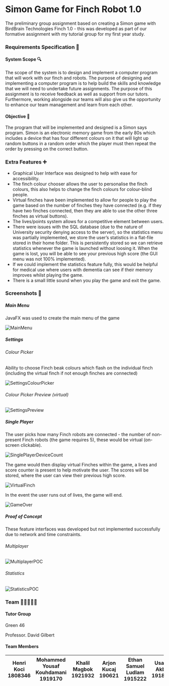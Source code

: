 # Simon Game for Finch Robot 1.0
The preliminary group assignment based on creating a Simon game with BirdBrain Technologies Finch 1.0 - this was developed as part of our formative assignment with my tutorial group for my first year study.

### Requirements Specification 📃

#### System Scope 🔍

The scope of the system is to design and implement a computer program that will work with our finch and robots. The purpose of designing and implementing a computer program is to help build the skills and knowledge that we will need to undertake future assignments. The purpose of this assignment is to receive feedback as well as support from our tutors. Furthermore, working alongside our teams will also give us the opportunity to enhance our team management and learn from each other.

#### Objective 🎯

The program that will be implemented and designed is a Simon says program. Simon is an electronic memory game from the early 80s which includes a device that has four different colours on it that will light up random buttons in a random order which the player must then repeat the order by pressing on the correct button.

### Extra Features ➕

- Graphical User Interface was designed to help with ease for accessibility.
- The finch colour chooser allows the user to personalise the finch colours, this also helps to change the finch colours for colour-blind people.
- Virtual finches have been implemented to allow for people to play the game based on the number of finches they have connected (e.g. if they have two finches connected, then they are able to use the other three finches as virtual buttons).
- The lives/points system allows for a competitive element between users.
- There were issues with the SQL database (due to the nature of University security denying access to the server), so the statistics menu was partially implemented, we store the user’s statistics in a flat-file stored in their home folder. This is persistently stored so we can retrieve statistics whenever the game is launched without loosing it. When the game is lost, you will be able to see your previous high score (the GUI menu was not 100% implemented).
- If we could implement the statistics feature fully, this would be helpful for medical use where users with dementia can see if their memory improves whilst playing the game.
- There is a small little sound when you play the game and exit the game.

### Screenshots 📸

##### Main Menu 

JavaFX was used to create the main menu of the game

![MainMenu](/docs/assets/MainMenu.png)

##### Settings

###### Colour Picker

Ability to choose Finch beak colours which flash on the individual finch (including the virtual finch if not enough finches are connected)

![SettingsColourPicker](/docs/assets/SettingsColourPicker.png)

###### Colour Picker Preview (virtual)

![SettingsPreview](/docs/assets/SettingsPreview.png)

##### Single Player

The user picks how many Finch robots are connected - the number of non-present Finch robots (the game requires 5), these would be virtual (on-screen clickable).

![SinglePlayerDeviceCount](/docs/assets/SinglePlayerDeviceCount.png)

The game would then display virtual Finches within the game, a lives and score counter is present to help motivate the user. The scores will be stored, where the user can view their previous high score.

![VirtualFinch](/docs/assets/VirtualFinch.png)

In the event the user runs out of lives, the game will end.

![GameOver](/docs/assets/GameOver.png)

##### Proof of Concept

These feature interfaces was developed but not implemented successfully due to network and time constraints.

###### Multiplayer

![MultiplayerPOC](/docs/assets/MultiplayerPOC.png)

###### Statistics

![StatisticsPOC](/docs/assets/StatisticsPOC.png)

### Team 🧑🏻‍🤝‍🧑🏻

#### Tutor Group

Green 46

Professor. David Gilbert

#### Team Members

| Henri Koci 1808346 | Mohammed Yousaf Kouhdamani 1919170 | Khalil Magbok 1921932 | Arjon Kucaj 190621 | Ethan Samuel Ludlam 1915222 | Usama Akbar 1918711 | Terence Kwun Hoo Liu 1908563 |
| ------------------ | ---------------------------------- | --------------------- | ------------------ | --------------------------- | ------------------- | ---------------------------- |
